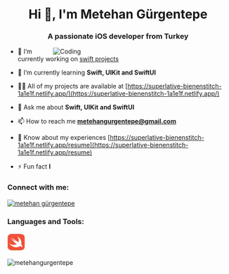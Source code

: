 <h1 align="center">Hi 👋, I'm Metehan Gürgentepe</h1>
<h3 align="center">A passionate iOS developer from Turkey</h3>

<img align="right" alt="Coding" width="400" src="https://media.tenor.com/WkgpyPpxpDUAAAAC/work-internet.gif">

- 🔭 I’m currently working on [swift projects](https://github.com/metehangurgentepe/whichFood)

- 🌱 I’m currently learning **Swift, UIKit and SwiftUI**

- 👨‍💻 All of my projects are available at [https://superlative-bienenstitch-1a1e1f.netlify.app/](https://superlative-bienenstitch-1a1e1f.netlify.app/)

- 💬 Ask me about **Swift, UIKit and SwiftUI**

- 📫 How to reach me **metehangurgentepe@gmail.com**

- 📄 Know about my experiences [https://superlative-bienenstitch-1a1e1f.netlify.app/resume](https://superlative-bienenstitch-1a1e1f.netlify.app/resume)

- ⚡ Fun fact **I**

<h3 align="left">Connect with me:</h3>
<p align="left">
<a href="https://www.linkedin.com/in/metehan-gurgentepe/" target="blank"><img align="center" src="https://raw.githubusercontent.com/rahuldkjain/github-profile-readme-generator/master/src/images/icons/Social/linked-in-alt.svg" alt="metehan gürgentepe" height="30" width="40" /></a>
</p>

<h3 align="left">Languages and Tools:</h3>
<a href="https://developer.apple.com/swift/" target="_blank" rel="noreferrer"> <img src="https://raw.githubusercontent.com/devicons/devicon/master/icons/swift/swift-original.svg" alt="swift" width="40" height="40"/> </a> </p>

<p><img align="center" src="https://github-readme-stats.vercel.app/api/top-langs?username=metehangurgentepe&show_icons=true&locale=en&layout=compact" alt="metehangurgentepe" /></p>
